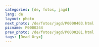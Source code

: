 ```yaml
---
categories: [de, fotos, jagd]
lang: de
layout: photo
next_photo: /de/fotos/jagd/P0000403.html
picname: P0000244
prev_photo: /de/fotos/jagd/P0000281.html
tags: [Dead Oryx]
---
```

